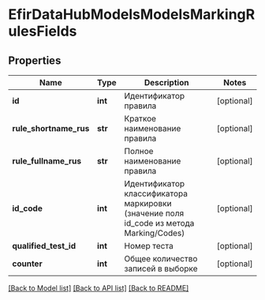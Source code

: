# EfirDataHubModelsModelsMarkingRulesFields

## Properties
Name | Type | Description | Notes
------------ | ------------- | ------------- | -------------
**id** | **int** | Идентификатор правила | [optional] 
**rule_shortname_rus** | **str** | Краткое наименование правила | [optional] 
**rule_fullname_rus** | **str** | Полное наименование правила | [optional] 
**id_code** | **int** | Идентификатор классификатора маркировки (значение поля id_code из метода Marking/Codes) | [optional] 
**qualified_test_id** | **int** | Номер теста | [optional] 
**counter** | **int** | Общее количество записей в выборке | [optional] 

[[Back to Model list]](../README.md#documentation-for-models) [[Back to API list]](../README.md#documentation-for-api-endpoints) [[Back to README]](../README.md)

